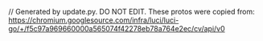 // Generated by update.py. DO NOT EDIT.
These protos were copied from:
https://chromium.googlesource.com/infra/luci/luci-go/+/f5c97a969660000a565074f42278eb78a764e2ec/cv/api/v0
